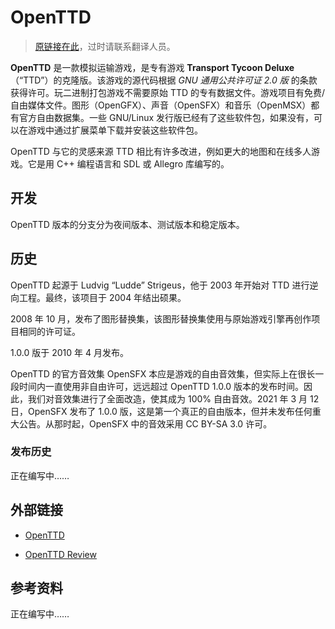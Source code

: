 # OpenTTD

> [原链接在此](https://libregamewiki.org/index.php?title=OpenTTD&oldid=65353)，过时请联系翻译人员。

**OpenTTD** 是一款模拟运输游戏，是专有游戏 **Transport Tycoon Deluxe**（“TTD”）的克隆版。该游戏的源代码根据 *GNU 通用公共许可证 2.0 版* 的条款获得许可。玩二进制打包游戏不需要原始 TTD 的专有数据文件。游戏项目有免费/自由媒体文件。图形（OpenGFX）、声音（OpenSFX）和音乐（OpenMSX）都有官方自由数据集。一些 GNU/Linux 发行版已经有了这些软件包，如果没有，可以在游戏中通过扩展菜单下载并安装这些软件包。

OpenTTD 与它的灵感来源 TTD 相比有许多改进，例如更大的地图和在线多人游戏。它是用 C++ 编程语言和 SDL 或 Allegro 库编写的。

## 开发

OpenTTD 版本的分支分为夜间版本、测试版本和稳定版本。

## 历史

OpenTTD 起源于 Ludvig “Ludde” Strigeus，他于 2003 年开始对 TTD 进行逆向工程。最终，该项目于 2004 年结出硕果。

2008 年 10 月，发布了图形替换集，该图形替换集使用与原始游戏引擎再创作项目相同的许可证。

1.0.0 版于 2010 年 4 月发布。

OpenTTD 的官方音效集 OpenSFX 本应是游戏的自由音效集，但实际上在很长一段时间内一直使用非自由许可，远远超过 OpenTTD 1.0.0 版本的发布时间。因此，我们对音效集进行了全面改造，使其成为 100% 自由音效。2021 年 3 月 12 日，OpenSFX 发布了 1.0.0 版，这是第一个真正的自由版本，但并未发布任何重大公告。从那时起，OpenSFX 中的音效采用 CC BY-SA 3.0 许可。

### 发布历史

正在编写中……

## 外部链接

- [OpenTTD](https://www.openttd.org)

- [OpenTTD Review](http://gameslikefinder.com/openttd/)

## 参考资料

正在编写中……
